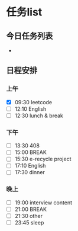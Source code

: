 # 任务list
## 今日任务列表
- 
## 日程安排
### 上午
- [x] 09:30 leetcode
- [ ] 12:10 English
- [ ] 12:30 lunch & break
### 下午
- [ ] 13:30 408
- [ ] 15:00 BREAK
- [ ] 15:30 e-recycle project
- [ ] 17:10 English
- [ ] 17:30 dinner
### 晚上
- [ ] 19:00 interview content
- [ ] 21:00 BREAK
- [ ] 21:30 other
- [ ] 23:45 sleep
